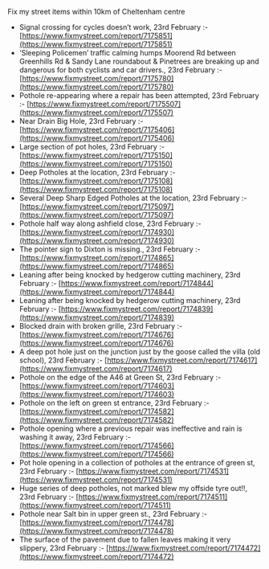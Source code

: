 Fix my street items within 10km of Cheltenham centre

<!-- fix_marker starts -->

- Signal crossing for cycles doesn’t work, 23rd February :- [https://www.fixmystreet.com/report/7175851](https://www.fixmystreet.com/report/7175851)
- ‘Sleeping Policemen’ traffic calming humps Moorend Rd between Greenhills Rd & Sandy Lane roundabout & Pinetrees are breaking up and dangerous for both cyclists and car drivers., 23rd February :- [https://www.fixmystreet.com/report/7175780](https://www.fixmystreet.com/report/7175780)
- Pothole re-appearing where a repair has been attempted, 23rd February :- [https://www.fixmystreet.com/report/7175507](https://www.fixmystreet.com/report/7175507)
- Near Drain Big Hole, 23rd February :- [https://www.fixmystreet.com/report/7175406](https://www.fixmystreet.com/report/7175406)
- Large section of pot holes, 23rd February :- [https://www.fixmystreet.com/report/7175150](https://www.fixmystreet.com/report/7175150)
- Deep Potholes at the location, 23rd February :- [https://www.fixmystreet.com/report/7175108](https://www.fixmystreet.com/report/7175108)
- Several Deep Sharp Edged Potholes at the location, 23rd February :- [https://www.fixmystreet.com/report/7175097](https://www.fixmystreet.com/report/7175097)
- Pothole half way along ashfield close, 23rd February :- [https://www.fixmystreet.com/report/7174930](https://www.fixmystreet.com/report/7174930)
- The pointer sign to Dixton is missing., 23rd February :- [https://www.fixmystreet.com/report/7174865](https://www.fixmystreet.com/report/7174865)
- Leaning after being knocked by hedgerow cutting machinery, 23rd February :- [https://www.fixmystreet.com/report/7174844](https://www.fixmystreet.com/report/7174844)
- Leaning after being knocked by hedgerow cutting machinery, 23rd February :- [https://www.fixmystreet.com/report/7174839](https://www.fixmystreet.com/report/7174839)
- Blocked drain with broken grille, 23rd February :- [https://www.fixmystreet.com/report/7174676](https://www.fixmystreet.com/report/7174676)
- A deep pot hole just on the junction just by the goose called the villa (old school), 23rd February :- [https://www.fixmystreet.com/report/7174617](https://www.fixmystreet.com/report/7174617)
- Pothole on the edge of the A46 at Green St, 23rd February :- [https://www.fixmystreet.com/report/7174603](https://www.fixmystreet.com/report/7174603)
- Pothole on the left on green st entrance, 23rd February :- [https://www.fixmystreet.com/report/7174582](https://www.fixmystreet.com/report/7174582)
- Pothole opening where a previous repair was ineffective and rain is washing it away, 23rd February :- [https://www.fixmystreet.com/report/7174566](https://www.fixmystreet.com/report/7174566)
- Pot hole opening in a collection of potholes at the entrance of green st, 23rd February :- [https://www.fixmystreet.com/report/7174531](https://www.fixmystreet.com/report/7174531)
- Huge series of deep potholes, not marked blew my offside tyre out!!, 23rd February :- [https://www.fixmystreet.com/report/7174511](https://www.fixmystreet.com/report/7174511)
- Pothole near Salt bin in upper green st., 23rd February :- [https://www.fixmystreet.com/report/7174478](https://www.fixmystreet.com/report/7174478)
- The surface of the pavement due to fallen leaves making it very slippery, 23rd February :- [https://www.fixmystreet.com/report/7174472](https://www.fixmystreet.com/report/7174472)

<!-- fix_marker ends -->